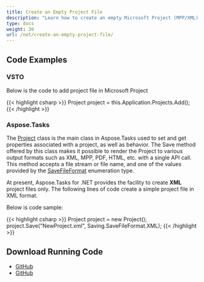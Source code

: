 ```yaml
---
title: Create an Empty Project File
description: "Learn how to create an empty Microsoft Project (MPP/XML) file using Aspose.Tasks for .NET."
type: docs
weight: 30
url: /net/create-an-empty-project-file/
---
```


## **Code Examples**

### **VSTO**
Below is the code to add project file in Microsoft Project

{{< highlight csharp >}}
Project project = this.Application.Projects.Add();
{{< /highlight >}}

### **Aspose.Tasks**
The [Project](https://apireference.aspose.com/tasks/net/aspose.tasks/project/) class is the main class in Aspose.Tasks used to set and get properties associated with a project, as well as behavior. The Save method offered by this class makes it possible to render the Project to various output formats such as XML, MPP, PDF, HTML, etc. with a single API call. This method accepts a file stream or file name, and one of the values provided by the [SaveFileFormat](https://apireference.aspose.com/tasks/net/aspose.tasks.saving/savefileformat) enumeration type.

At present, Aspose.Tasks for .NET provides the facility to create **XML** project files only. The following lines of code create a simple project file in XML format.

Below is code sample:

{{< highlight csharp >}}
Project project = new Project();
project.Save("NewProject.xml", Saving.SaveFileFormat.XML);
{{< /highlight >}}

## **Download Running Code**
- [GitHub](https://github.com/aspose-tasks/Aspose.Tasks-for-.NET/tree/master/Plugins/Aspose.Tasks%20Vs%20VSTO/Code%20Comparison/Creating%20an%20Empty%20Project%20File)
- [GitHub](https://github.com/aspose-tasks/Aspose.Tasks-for-.NET/releases/tag/AsposeTaskNETVsVSTOProjectv1.1)

